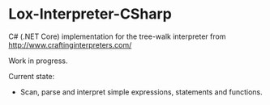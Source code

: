 # Lox-Interpreter-CSharp

C# (.NET Core) implementation for the tree-walk interpreter from http://www.craftinginterpreters.com/

Work in progress.

Current state:
- Scan, parse and interpret simple expressions, statements and functions.
